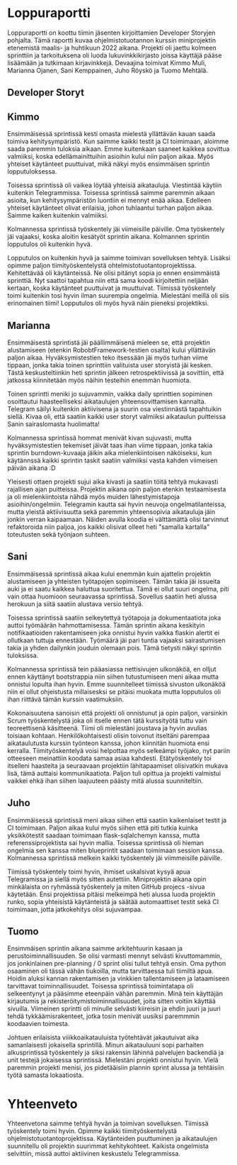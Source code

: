 # Loppuraportti

Loppuraportti on koottu tiimin jäsenten kirjoittamien Developer Storyjen pohjalta.
Tämä raportti kuvaa ohjelmistotuotannon kurssin miniprojektin etenemistä maalis- ja huhtikuun 2022 aikana. Projekti oli jaettu kolmeen sprinttiin ja tarkoituksena oli luoda lukuvinkkikirjasto joissa käyttäjä pääse lisäämään ja tutkimaan kirjavinkkejä. Devaajina toimivat Kimmo Muli, Marianna Ojanen, Sani Kemppainen, Juho Röyskö ja Tuomo Mehtälä.

## Developer Storyt

## Kimmo
Ensimmäisessä sprintissä kesti omasta mielestä yllättävän kauan saada toimiva kehitysympäristö. Kun saimme kaikki testit ja CI toimimaan, aloimme saada paremmin tuloksia aikaan. Emme kuitenkaan saaneet kaikkea sovittua valmiiksi, koska edellämainittuihin asioihin kului niin paljon aikaa. Myös yhteiset käytänteet puuttuivat, mikä näkyi myös ensimmäisen sprintin lopputuloksessa.

Toisessa sprintissä oli vaikea löytää yhteisiä aikatauluja. Viestintää käytiin kuitenkin Telegrammissa. Toisessa sprintissä saimme paremmin aikaan asioita, kun kehitysympäristön luontiin ei mennyt enää aikaa. Edelleen yhteiset käytänteet olivat erilaisia, johon tuhlaantui turhan paljon aikaa. Saimme kaiken kuitenkin valmiiksi.

Kolmannessa sprintissä työskentely jäi viimeisille päiville. Oma työskentely jäi vajaaksi, koska aloitin kesätyöt sprintin aikana. Kolmannen sprintin lopputulos oli kuitenkin hyvä.

Lopputulos on kuitenkin hyvä ja saimme toimivan sovelluksen tehtyä. Lisäksi opimme paljon tiimityöskentelystä ohtelmistotuotantoprojektissa. Kehitettävää oli käytänteissä. Ne olisi pitänyt sopia jo ennen ensimmäistä sprinttiä. Nyt saattoi tapahtua niin että sama koodi kirjoitettiin neljään kertaan, koska käytänteet puuttuivat ja muuttuivat. Tiimissä työskentely toimi kuitenkin tosi hyvin ilman suurempia ongelmia. Mielestäni meillä oli siis erinomainen tiimi! Lopputulos oli myös hyvä näin pieneksi projektiksi.

## Marianna
Ensimmäisestä sprintistä jäi päällimmäisenä mieleen se, että projektin alustamiseen (etenkin RobobtFramework-testien osalta) kului yllättävän paljon aikaa. Hyväksymistestien teko itsessään jäi myös turhan viime tippaan, jonka takia toinen sprinttiin valituista user storyistä jäi kesken. Tästä keskusteltiinkin heti sprintin jälkeen retrospektiivissä ja sovittiin, että jatkossa kiinnitetään myös näihin testeihin enemmän huomiota.

Toinen sprintti meniki jo sujuvammin, vaikka daily sprinttien sopiminen osoittautui haasteelliseksi aikataulujen yhteensovittamisen kannalta. Telegram säilyi kuitenkin aktiivisena ja suurin osa viestinnästä tapahtuikin siellä. Kivaa oli, että saatiin kaikki user storyt valmiiksi aikataulun puitteissa Sanin sairaslomasta huolimatta!

Kolmannessa sprintissä hommat menivät kivan sujuvasti, mutta hyväksymistestien tekemiset jäivät taas ihan viime tippaan, jonka takia sprintin burndown-kuvaaja jäikin aika mielenkiintoisen näköiseksi, kun käytännssä kaikki sprintin taskit saatiin valmiiksi vasta kahden viimeisen päivän aikana :D

Yleisesti ottaen projekti sujui aika kivasti ja saatiin töitä tehtyä mukavasti rajallisen ajan puitteissa. Projektin aikana opin paljon etenkin testaamisesta ja oli mielenkiintoista nähdä myös muiden lähestymistapoja asioihin/ongelmiin. Telegramin kautta sai hyvin neuvoja ongelmatilanteissa, mutta yleistä aktiivisuutta sekä paremmin yhteensopivia aikatauluja jäin jonkin verran kaipaamaan. Näiden avulla koodia ei välttämättä olisi tarvinnut refaktoroida niin paljoa, jos kaikki olisivat olleet heti "samalla kartalla" toteutusten sekä työnjaon suhteen.

## Sani
Ensimmäisessä sprintissä aikaa kului enemmän kuin ajattelin projektin alustamiseen ja yhteisten työtapojen sopimiseen. Tämän takia jäi issueita auki ja ei saatu kaikkea haluttua suoritettua. Tämä ei ollut suuri ongelma, piti vain ottaa huomioon seuraavassa sprintissä. Sovellus saatiin heti alussa herokuun ja siitä saatiin alustava versio tehtyä.

Toisessa sprintissä saatiin selkeytettyä työtapoja ja dokumentaatiota joka auttoi työmäärän hahmottamisessa. Tämän sprintin aikana keskityin notifikaatioiden rakentamiseen joka onnistui hyvin vaikka flaskin alertit ei ollutkaan tuttuja ennestään. Työmäärä jäi pari tuntia vajaaksi sairastumisen takia ja yhden dailynkin jouduin olemaan pois. Tämä tietysti näkyi sprintin tuloksissa.

Kolmannessa sprintissä tein pääasiassa nettisivujen ulkonäköä, en olljut ennen käyttänyt bootstrappia niin siihen tutustumiseen meni aikaa mutta onnistui lopulta ihan hyvin. Emme suunnitelleet tiimissä sivuston ulkonäköä niin ei ollut ohjeistusta millaisesksi se pitäisi muokata mutta lopputulos oli ihan riittävä tämän kurssin vaatimuksiin.

Kokonaisuutena sanoisin että projekti oli onnistunut ja opin paljon, varsinkin Scrum työskentelystä joka oli itselle ennen tätä kurssityötä tuttu vain teoreettisenä käsitteenä. Tiimi oli mielestäni joustava ja hyvin avulias toisiaan kohtaan. Henkilökohtaisesti olisin toivonut itseltäni parempaa aikataulutusta kurssin työnteon kanssa, johon kiinnitän huomiota ensi kerralla. Tiimityöskentelyä voisi helpottaa myös selkeämpi työjako, nyt pariin otteeseen meinattiin koodata samaa asiaa kahdesti. Etätyöskentely toi itselleni haasteita ja seuraavaan projektiin lähitapaamiset olisivatkin mukava lisä, tämä auttaisi kommunikaatiota. Paljon tuli opittua ja projekti valmistui vaikkei ehkä ihan siihen laajuuteen päästy mitä alussa suunniteltiin.

## Juho
Ensimmäisessä sprintissä meni aikaa siihen että saatiin kaikenlaiset testit ja CI toimimaan. Paljon aikaa kului myös siihen että piti tutkia kuinka yksikkötestit saadaan toimimaan flask-sqlalchemyn kanssa, mutta referenssiprojektista sai hyvin mallia.
Toisessa sprintissä oli hieman ongelmia sen kanssa miten blueprintit saadaan toimimaan session kanssa.
Kolmannessa sprintissä melkein kaikki työskentely jäi viimmeisille päiville.

Tiimissä työskentely toimi hyvin, ihmiset uskalsivat kysyä apua Telegramissa ja siellä myös sitten autettiin. Miniprojektin aikana opin minkälaista on ryhmässä työskentely ja miten GitHub projecs -sivua käytetään. Ensi projektissa pitäisi melkeimpä heti alussa luoda projektin runko, sopia yhteisistä käytänteistä ja säätää automaattiset testit sekä CI toimimaan, jotta jatkokehitys olisi sujuvampaa.

## Tuomo
Ensimmäisen sprintin aikana saimme arkitehtuurin kasaan ja perustoiminnallisuuden. Se olisi varmasti mennyt selvästi kivuttomammin, jos jonkinlainen pre-planning / 0 sprint olisi tullut tehtyä ensin. Oma python osaaminen oli tässä vähän tiukoilla, mutta tarvittaessa tuli tiimiltä apua. Hoidin aluksi kannan rakentamisen ja vinkkien tallentamiseen ja lataamiseen tarvittavat toiminnallisuudet.
Toisessa sprintissä toimintatapa oli selkeentynyt ja pääsimme eteenpäin vähän paremmin. Minä tein käyttäjän kirjautumis ja rekisteröitymistoiminnallisuudet, joita sitten voitiin käyttää sivuilla. 
Viimeinen sprintti oli minulle selvästi kiireisin ja ehdin juuri ja juuri tehdä tykkäämisrakenteet, jotka tosin menivät uusiksi paremmmin koodaavien toimesta.

Johtuen erilaisista viiikkoaikatauluista työtehtävät jakautuivat aika samanlaisesti jokaisella sprintillä. Minun aikatauluuni sopi parhaiten alkusprintissä työskentely ja siksi rakensin lähinnä palvelujen backendiä ja unit testejä jokaisessa sprintissä.
Mielestäni projekti onnistui hyvin.
Vielä paremmin projekti menisi, jos pidetääisiin plannin sprint alussa ja tehtäisiin työtä samasta lokaatiosta. 

# Yhteenveto
Yhteenvetona saimme tehtyä hyvän ja toimivan sovelluksen. Tiimissä työskentely toimi hyvin. Opimme kaikki tiimityöskentelystä ohjelmistotuotantoprojektissa. Käytänteiden puuttuminen ja aikataulujen suunnitellu oli projektin suurimmat kehitykohteet. Kaikista ongelmista selvittiin, missä auttoi aktiivinen keskustelu Telegrammissa. 
